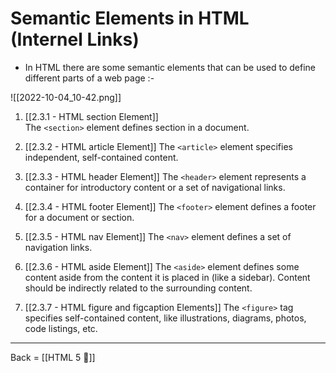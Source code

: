 # Semantic Elements in HTML (Internel Links)

- In HTML there are some semantic elements that can be used to define different parts of a web page :-


![[2022-10-04_10-42.png]]


1. [[2.3.1 - HTML section Element]]  
The `<section>` element defines section in a document.

2. [[2.3.2 - HTML article Element]]
The `<article>` element specifies independent, self-contained content.

3. [[2.3.3 - HTML header Element]]
The `<header>` element represents a container for introductory content or a set of navigational links.

4. [[2.3.4 - HTML footer Element]]
The `<footer>` element defines a footer for a document or section.

5. [[2.3.5 - HTML nav Element]]
The `<nav>` element defines a set of navigation links.

6. [[2.3.6 - HTML aside Element]]
The `<aside>` element defines some content aside from the content it is placed in (like a sidebar).  Content should be indirectly related to the surrounding content.

7. [[2.3.7 - HTML figure and figcaption Elements]]
The `<figure>` tag specifies self-contained content, like illustrations, diagrams, photos, code listings, etc.


---

Back = [[HTML 5 🔗]]
